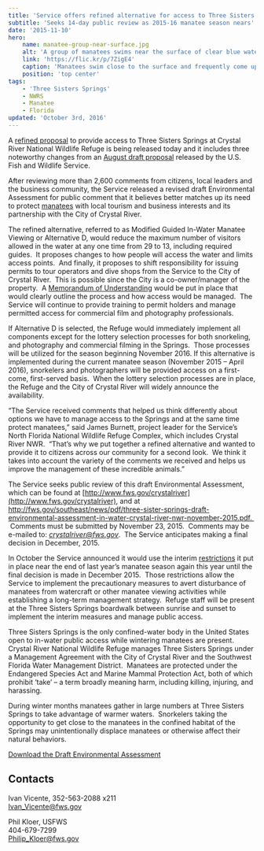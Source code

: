 ```yaml
---
title: 'Service offers refined alternative for access to Three Sisters Springs'
subtitle: 'Seeks 14-day public review as 2015-16 manatee season nears'
date: '2015-11-10'
hero:
    name: manatee-group-near-surface.jpg
    alt: 'A group of manatees swims near the surface of clear blue water.'
    link: 'https://flic.kr/p/7ZigE4'
    caption: 'Manatees swim close to the surface and frequently come up for air. Credit: Jim Reid, USFWS.'
    position: 'top center'
tags:
    - 'Three Sisters Springs'
    - NWRS
    - Manatee
    - Florida
updated: 'October 3rd, 2016'
---
```


A [refined proposal](http://fws.gov/southeast/news/pdf/three-sister-springs-draft-environmental-assessment-in-water-crystal-river-nwr-november-2015.pdf) to provide access to Three Sisters Springs at Crystal River National Wildlife Refuge is being released today and it includes three noteworthy changes from an [August draft proposal](http://www.fws.gov/news/ShowNews.cfm?ID=FE2C63F6-5056-AF00-5B5A1B5A1D9B9D17) released by the U.S. Fish and Wildlife Service.

After reviewing more than 2,600 comments from citizens, local leaders and the business community, the Service released a revised draft Environmental Assessment for public comment that it believes better matches up its need to protect [manatees](http://fws.gov/southeast/wildlife/mammal/manatee) with local tourism and business interests and its partnership with the City of Crystal River.

The refined alternative, referred to as Modified Guided In-Water Manatee Viewing or Alternative D, would reduce the maximum number of visitors allowed in the water at any one time from 29 to 13, including required guides.  It proposes changes to how people will access the water and limits access points.  And finally, it proposes to shift responsibility for issuing permits to tour operators and dive shops from the Service to the City of Crystal River.  This is possible since the City is a co-owner/manager of the property.  A [Memorandum of Understanding](http://www.justice.gov/sites/default/files/ovw/legacy/2008/10/21/sample-mou.pdf) would be put in place that would clearly outline the process and how access would be managed.  The Service will continue to provide training to permit holders and manage permitted access for commercial film and photography professionals.

If Alternative D is selected, the Refuge would immediately implement all components except for the lottery selection processes for both snorkeling, and photography and commercial filming in the Springs.  Those processes will be utilized for the season beginning November 2016\. If this alternative is implemented during the current manatee season (November 2015 – April 2016), snorkelers and photographers will be provided access on a first-come, first-served basis.  When the lottery selection processes are in place, the Refuge and the City of Crystal River will widely announce the availability.

“The Service received comments that helped us think differently about options we have to manage access to the Springs and at the same time protect manatees,” said James Burnett, project leader for the Service’s North Florida National Wildlife Refuge Complex, which includes Crystal River NWR.  “That’s why we put together a refined alternative and wanted to provide it to citizens across our community for a second look.  We think it takes into account the variety of the comments we received and helps us improve the management of these incredible animals.”

The Service seeks public review of this draft Environmental Assessment, which can be found at [http://www.fws.gov/crystalriver](http://www.fws.gov/crystalriver), and at http://fws.gov/southeast/news/pdf/three-sister-springs-draft-environmental-assessment-in-water-crystal-river-nwr-november-2015.pdf.   Comments must be submitted by November 23, 2015.  Comments may be e-mailed to: _<u>crystalriver@fws.gov</u>_.  The Service anticipates making a final decision in December, 2015.

In October the Service announced it would use the interim [restrictions](http://www.fws.gov/news/ShowNews.cfm?ID=C6870ED3-F6CD-85BA-B3EDD59616B4849D) it put in place near the end of last year’s manatee season again this year until the final decision is made in December 2015.  Those restrictions allow the Service to implement the precautionary measures to avert disturbance of manatees from watercraft or other manatee viewing activities while establishing a long-term management strategy.  Refuge staff will be present at the Three Sisters Springs boardwalk between sunrise and sunset to implement the interim measures and manage public access.

Three Sisters Springs is the only confined-water body in the United States open to in-water public access while wintering manatees are present.  Crystal River National Wildlife Refuge manages Three Sisters Springs under a Management Agreement with the City of Crystal River and the Southwest Florida Water Management District.  Manatees are protected under the Endangered Species Act and Marine Mammal Protection Act, both of which prohibit ‘take’ – a term broadly meaning harm, including killing, injuring, and harassing.

During winter months manatees gather in large numbers at Three Sisters Springs to take advantage of warmer waters.  Snorkelers taking the opportunity to get close to the manatees in the confined habitat of the Springs may unintentionally displace manatees or otherwise affect their natural behaviors.

[Download the Draft Environmental Assessment](http://fws.gov/southeast/news/pdf/three-sister-springs-draft-environmental-assessment-in-water-crystal-river-nwr-november-2015.pdf)

## Contacts

Ivan Vicente, 352-563-2088 x211  
[Ivan_Vicente@fws.gov](mailto:Ivan_Vicente@fws.gov)

Phil Kloer, USFWS  
404-679-7299  
[Philip_Kloer@fws.gov](mailto:Philip_Kloer@fws.gov)
